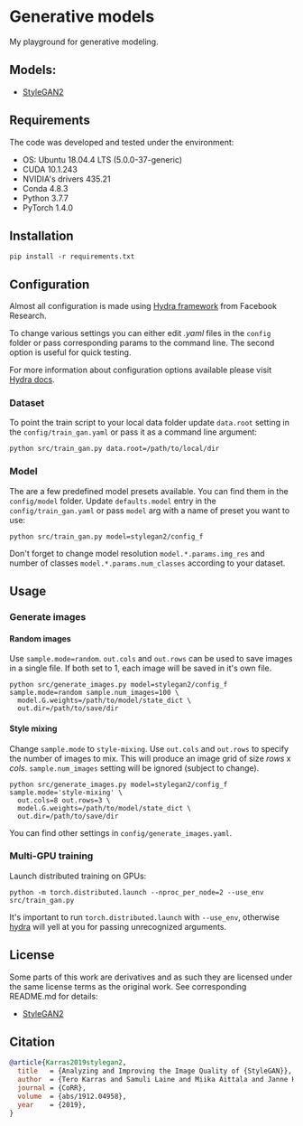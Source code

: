 # Generative models

My playground for generative modeling.

## Models:
* [StyleGAN2](src/models/stylegan2/README.md)

## Requirements

The code was developed and tested under the environment:

* OS: Ubuntu 18.04.4 LTS (5.0.0-37-generic)
* CUDA 10.1.243
* NVIDIA's drivers 435.21
* Conda 4.8.3
* Python 3.7.7
* PyTorch 1.4.0

## Installation

```shell script
pip install -r requirements.txt
```

## Configuration

Almost all configuration is made using [Hydra framework](https://github.com/facebookresearch/hydra) 
 from Facebook Research.

To change various settings you can either edit *.yaml* files 
in the `config` folder or pass corresponding params to the command line.
The second option is useful for quick testing.

For more information about configuration options available please visit [Hydra docs](https://hydra.cc/).

### Dataset

To point the train script to your local data folder update `data.root` setting in the `config/train_gan.yaml` 
or pass it as a command line argument:

```shell script
python src/train_gan.py data.root=/path/to/local/dir
```

### Model

The are a few predefined model presets available. You can find them in the `config/model` folder. 
Update `defaults.model` entry in the `config/train_gan.yaml` 
or pass `model` arg with a name of preset you want to use:

```shell script
python src/train_gan.py model=stylegan2/config_f
```

Don't forget to change model resolution `model.*.params.img_res` and 
number of classes `model.*.params.num_classes` according to your dataset.


## Usage

### Generate images

#### Random images

Use `sample.mode=random`. `out.cols` and `out.rows` can be used to save images
in a single file. If both set to 1, each image will be saved in it's own file.

```shell script
python src/generate_images.py model=stylegan2/config_f sample.mode=random sample.num_images=100 \
  model.G.weights=/path/to/model/state_dict \
  out.dir=/path/to/save/dir
```

#### Style mixing

Change `sample.mode` to `style-mixing`. 
Use `out.cols` and `out.rows` to specify the number of images to mix.
This will produce an image grid of size *rows* x *cols*.
 `sample.num_images` setting will be ignored (subject to change).

```shell script
python src/generate_images.py model=stylegan2/config_f sample.mode='style-mixing' \
  out.cols=8 out.rows=3 \
  model.G.weights=/path/to/model/state_dict \
  out.dir=/path/to/save/dir
```

You can find other settings in `config/generate_images.yaml`.

### Multi-GPU training
Launch distributed training on GPUs:

```shell script
python -m torch.distributed.launch --nproc_per_node=2 --use_env src/train_gan.py
```

It's important to run `torch.distributed.launch` with `--use_env`, 
otherwise [hydra](https://github.com/facebookresearch/hydra) will yell 
at you for passing unrecognized arguments.

## License

Some parts of this work are derivatives and as such they are licensed 
under the same license terms as the original work. See corresponding README.md
for details:

* [StyleGAN2](src/models/stylegan2/README.md#License)

## Citation

```bibtex
@article{Karras2019stylegan2,
  title   = {Analyzing and Improving the Image Quality of {StyleGAN}},
  author  = {Tero Karras and Samuli Laine and Miika Aittala and Janne Hellsten and Jaakko Lehtinen and Timo Aila},
  journal = {CoRR},
  volume  = {abs/1912.04958},
  year    = {2019},
}
```
